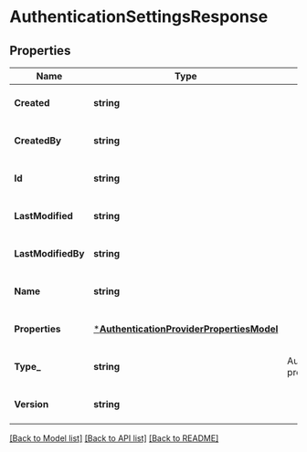 # AuthenticationSettingsResponse

## Properties
Name | Type | Description | Notes
------------ | ------------- | ------------- | -------------
**Created** | **string** |  | [optional] [default to null]
**CreatedBy** | **string** |  | [optional] [default to null]
**Id** | **string** |  | [optional] [default to null]
**LastModified** | **string** |  | [optional] [default to null]
**LastModifiedBy** | **string** |  | [optional] [default to null]
**Name** | **string** |  | [optional] [default to null]
**Properties** | [***AuthenticationProviderPropertiesModel**](AuthenticationProviderPropertiesModel.md) |  | [optional] [default to null]
**Type_** | **string** | AuthenticationSettings provider system type. | [optional] [default to null]
**Version** | **string** |  | [optional] [default to null]

[[Back to Model list]](../README.md#documentation-for-models) [[Back to API list]](../README.md#documentation-for-api-endpoints) [[Back to README]](../README.md)

